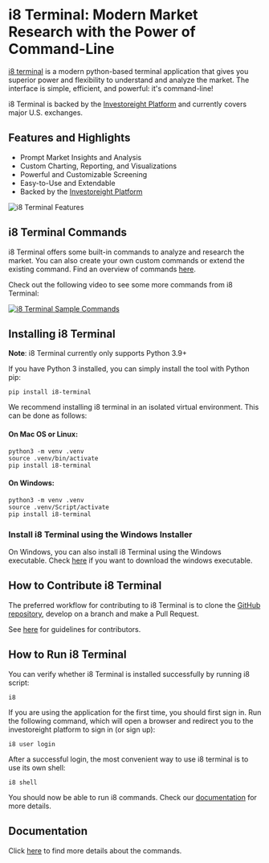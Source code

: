 # i8 Terminal: Modern Market Research with the Power of Command-Line

[i8 terminal](https://www.i8terminal.io) is a modern python-based terminal application that gives you superior power and flexibility to understand and analyze the market. The interface is simple, efficient, and powerful: it's command-line!

i8 Terminal is backed by the [Investoreight Platform](https://www.investoreight.com) and currently covers major U.S. exchanges.

## Features and Highlights
- Prompt Market Insights and Analysis
- Custom Charting, Reporting, and Visualizations
- Powerful and Customizable Screening
- Easy-to-Use and Extendable
- Backed by the [Investoreight Platform](https://www.investoreight.com)

![i8 Terminal Features](https://www.i8terminal.io/img/gif/i8-terminal-demo.gif)

## i8 Terminal Commands
i8 Terminal offers some built-in commands to analyze and research the market. You can also create your own custom commands or extend the existing command. Find an overview of commands [here](https://i8terminal.io/#commands).

Check out the following video to see some more commands from i8 Terminal:

[![i8 Terminal Sample Commands](https://img.youtube.com/vi/NpOCqcb-RxY/0.jpg)](https://www.youtube.com/watch?v=NpOCqcb-RxY)


## Installing i8 Terminal
**Note**: i8 Terminal currently only supports Python 3.9+

If you have Python 3 installed, you can simply install the tool with Python pip:

```
pip install i8-terminal
```

We recommend installing i8 terminal in an isolated virtual environment. This can be done as follows:

#### On Mac OS or Linux:

```
python3 -m venv .venv
source .venv/bin/activate
pip install i8-terminal
```

#### On Windows:

```
python3 -m venv .venv
source .venv/Script/activate
pip install i8-terminal
```

### Install i8 Terminal using the Windows Installer
On Windows, you can also install i8 Terminal using the Windows executable. Check [here](https://i8terminal.io/download) if you want to download the windows executable.


## How to Contribute i8 Terminal
The preferred workflow for contributing to i8 Terminal is to clone the
[GitHub repository](https://github.com/investoreight/i8-terminal), develop on a branch and make a Pull Request.

See [here](https://github.com/investoreight/i8-terminal/blob/main/CONTRIBUTING.md) for guidelines for contributors.


## How to Run i8 Terminal
You can verify whether i8 Terminal is installed successfully by running i8 script:

```
i8
```

If you are using the application for the first time, you should first sign in. Run the following command, which will open a browser and redirect you to the investoreight platform to sign in (or sign up):

```
i8 user login
```

After a successful login, the most convenient way to use i8 terminal is to use its own shell:

```
i8 shell
```

You should now be able to run i8 commands. Check our [documentation](https://docs.i8terminal.io/) for more details.

## Documentation
Click [here](https://docs.i8terminal.io/) to find more details about the commands.

